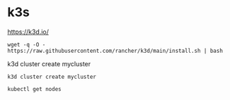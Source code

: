 #  k3s


https://k3d.io/

```
wget -q -O - https://raw.githubusercontent.com/rancher/k3d/main/install.sh | bash
```

k3d cluster create mycluster
```
k3d cluster create mycluster
```



```
kubectl get nodes
```


